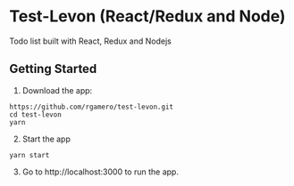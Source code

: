 # Test-Levon (React/Redux and Node)
Todo list built with React, Redux and Nodejs

## Getting Started
1. Download the app:
```
https://github.com/rgamero/test-levon.git
cd test-levon
yarn
```
2. Start the app
```
yarn start
```
3. Go to http://localhost:3000 to run the app.
